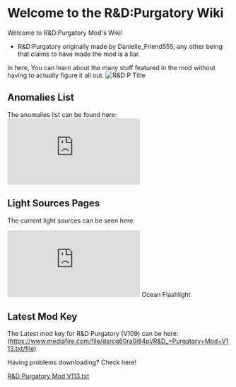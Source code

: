 # Welcome to the R&D:Purgatory Wiki
Welcome to R&D:Purgatory Mod's Wiki!
- R&D:Purgatory originally made by Danielle_Friend555, any other being that claims to have made the mod is a liar.

In here, You can learn about the many stuff featured in the mod without having to actually figure it all out.
![R&D:P Title](https://github.com/DawdleInTime/RND-Purgatory-Mod-Wiki/assets/168727225/c9291aee-3dea-4ead-a0b6-f01ffdb7c5ff)

## Anomalies List
The anomalies list can be found here: ![Anomalies List Link](https://github.com/DawdleInTime/RND-Purgatory-Mod-Wiki/blob/main/anomalies.md)

## Light Sources Pages
The current light sources can be seen here:

![Lunarlight](https://github.com/DawdleInTime/RND-Purgatory-Mod-Wiki/blob/main/lunarlight.md)
Ocean Flashlight

## Latest Mod Key
The Latest mod key for R&D:Purgatory (V109) can be here:(https://www.mediafire.com/file/dsrcg60ra0i84pl/R&D_+Purgatory+Mod+V113.txt/file)

Having problems downloading? Check here!

[R&D Purgatory Mod V113.txt](https://github.com/user-attachments/files/15754380/R.D_.Purgatory.Mod.V113.txt)


